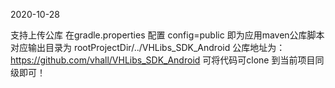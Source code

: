 
2020-10-28

支持上传公库
在gradle.properties 配置
config=public 即为应用maven公库脚本  对应输出目录为 rootProjectDir/../VHLibs_SDK_Android
公库地址为：https://github.com/vhall/VHLibs_SDK_Android
可将代码可clone 到当前项目同级即可！